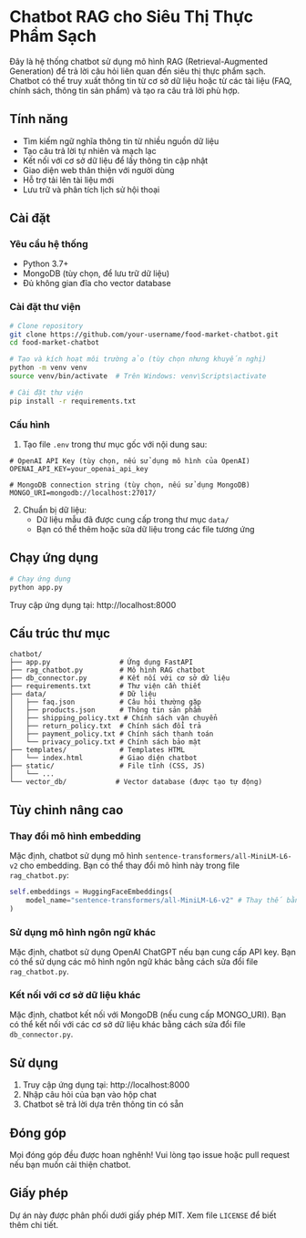 # Chatbot RAG cho Siêu Thị Thực Phẩm Sạch

Đây là hệ thống chatbot sử dụng mô hình RAG (Retrieval-Augmented Generation) để trả lời câu hỏi liên quan đến siêu thị thực phẩm sạch. Chatbot có thể truy xuất thông tin từ cơ sở dữ liệu hoặc từ các tài liệu (FAQ, chính sách, thông tin sản phẩm) và tạo ra câu trả lời phù hợp.

## Tính năng

- Tìm kiếm ngữ nghĩa thông tin từ nhiều nguồn dữ liệu
- Tạo câu trả lời tự nhiên và mạch lạc
- Kết nối với cơ sở dữ liệu để lấy thông tin cập nhật
- Giao diện web thân thiện với người dùng
- Hỗ trợ tải lên tài liệu mới
- Lưu trữ và phân tích lịch sử hội thoại

## Cài đặt

### Yêu cầu hệ thống

- Python 3.7+
- MongoDB (tùy chọn, để lưu trữ dữ liệu)
- Đủ không gian đĩa cho vector database

### Cài đặt thư viện

```bash
# Clone repository
git clone https://github.com/your-username/food-market-chatbot.git
cd food-market-chatbot

# Tạo và kích hoạt môi trường ảo (tùy chọn nhưng khuyến nghị)
python -m venv venv
source venv/bin/activate  # Trên Windows: venv\Scripts\activate

# Cài đặt thư viện
pip install -r requirements.txt
```

### Cấu hình

1. Tạo file `.env` trong thư mục gốc với nội dung sau:

```
# OpenAI API Key (tùy chọn, nếu sử dụng mô hình của OpenAI)
OPENAI_API_KEY=your_openai_api_key

# MongoDB connection string (tùy chọn, nếu sử dụng MongoDB)
MONGO_URI=mongodb://localhost:27017/
```

2. Chuẩn bị dữ liệu:
   - Dữ liệu mẫu đã được cung cấp trong thư mục `data/`
   - Bạn có thể thêm hoặc sửa dữ liệu trong các file tương ứng

## Chạy ứng dụng

```bash
# Chạy ứng dụng
python app.py
```

Truy cập ứng dụng tại: http://localhost:8000

## Cấu trúc thư mục

```
chatbot/
├── app.py                 # Ứng dụng FastAPI
├── rag_chatbot.py         # Mô hình RAG chatbot
├── db_connector.py        # Kết nối với cơ sở dữ liệu
├── requirements.txt       # Thư viện cần thiết
├── data/                  # Dữ liệu
│   ├── faq.json           # Câu hỏi thường gặp
│   ├── products.json      # Thông tin sản phẩm
│   ├── shipping_policy.txt # Chính sách vận chuyển
│   ├── return_policy.txt  # Chính sách đổi trả
│   ├── payment_policy.txt # Chính sách thanh toán
│   └── privacy_policy.txt # Chính sách bảo mật
├── templates/             # Templates HTML
│   └── index.html         # Giao diện chatbot
├── static/                # File tĩnh (CSS, JS)
│   └── ...
└── vector_db/            # Vector database (được tạo tự động)
```

## Tùy chỉnh nâng cao

### Thay đổi mô hình embedding

Mặc định, chatbot sử dụng mô hình `sentence-transformers/all-MiniLM-L6-v2` cho embedding. Bạn có thể thay đổi mô hình này trong file `rag_chatbot.py`:

```python
self.embeddings = HuggingFaceEmbeddings(
    model_name="sentence-transformers/all-MiniLM-L6-v2" # Thay thế bằng mô hình khác
)
```

### Sử dụng mô hình ngôn ngữ khác

Mặc định, chatbot sử dụng OpenAI ChatGPT nếu bạn cung cấp API key. Bạn có thể sử dụng các mô hình ngôn ngữ khác bằng cách sửa đổi file `rag_chatbot.py`.

### Kết nối với cơ sở dữ liệu khác

Mặc định, chatbot kết nối với MongoDB (nếu cung cấp MONGO_URI). Bạn có thể kết nối với các cơ sở dữ liệu khác bằng cách sửa đổi file `db_connector.py`.

## Sử dụng

1. Truy cập ứng dụng tại: http://localhost:8000
2. Nhập câu hỏi của bạn vào hộp chat
3. Chatbot sẽ trả lời dựa trên thông tin có sẵn

## Đóng góp

Mọi đóng góp đều được hoan nghênh! Vui lòng tạo issue hoặc pull request nếu bạn muốn cải thiện chatbot.

## Giấy phép

Dự án này được phân phối dưới giấy phép MIT. Xem file `LICENSE` để biết thêm chi tiết. 